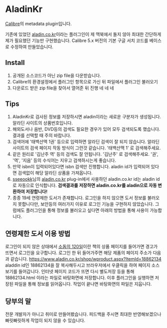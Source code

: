 
# AladinKr
[Calibre](https://calibre-ebook.com)의 metadata plugin입니다.

기존에 있었던 [aladin.co.kr](https://github.com/sseeookk/Calibre-Aladin.co.kr-Metadata-Source-Plugin)이라는 플러그인이 제 맥북에서 돌지 않아 최대한 간단하게 제가 필요했던 기능만 구현했습니다. Calibre 5.x 버전의 기본 구글 서치 코드를 베이스로 수정하여 만들었습니다.

## Install
1. 공개된 소스코드가 아닌 zip file을 다운받습니다.
2. Calibre의 환경설정에서 플러그인 항목으로 가신 뒤 파일에서 플러그인 불러오기
3. 다운로드 받은 zip file을 찾아서 열어준 뒤 진행 네 네 네

## Tips
1. AladinKr로 검사된 정보를 저장하시면 aladin이라는 새로운 구분자가 생성됩니다. 알라딘 사이트의 상품번호입니다.
2. 해외도서나 음반, DVD등의 검색도 필요한 경우가 있어 모두 검색되도록 했습니다. 결과를 선택할 때 주의 바랍니다.
3. 검색어에 '태백산맥 1권' 등으로 입력하면 알라딘 검색이 잘 되지 않습니다. 알라딘 사이트의 검색 페이지 작동 방식이 그런것 같습니다. '태백산맥 1' 로 검색해주세요.
4. 같은 원리로 '김난주 역' 등의 검색도 잘 안됩니다. '김난주' 로 검색해주세요. '권', '역', '지음' 등의 수식어는 지우고 검색하시는게 좋습니다.
5. 만약 isbn이 입력되어있다면 isbn 검색만 진행합니다. aladin id가 입력되어 있다면 검색없이 해당 알라딘 상품을 가져옵니다.
6. [sseeookk](https://github.com/sseeookk/Calibre-Aladin.co.kr-Metadata-Source-Plugin/commits?author=sseeookk)님의 [aladin.co.kr](https://github.com/sseeookk/Calibre-Aladin.co.kr-Metadata-Source-Plugin) plug-in에서 사용하던 aladin.co.kr id는 aladin id로 자동으로 인식합니다. **검색결과를 저장하면 aladin.co.kr를 aladin으로 자동 변환하여 저장합니다!**
7. 종종 19세 연령제한 도서가 존재합니다. 로그인을 하지 않으면 도서 정보를 불러오지 못합니다만, 보안등의 여러가지 이유로 로그인 기능을 구현하지 않았습니다. 그럼에도 플러그인을 통해 정보를 불러오고 싶다면 아래의 방법을 통해 사용이 가능합니다.


## 연령제한 도서 이용 방법
로그인이 되지 않은 상태에서 [소돔의 120일](https://www.aladin.co.kr/shop/wproduct.aspx?ItemId=18862134)이란 책의 상품 페이지를 들어가면 경고가 뜨면서 로그인을 요구합니다. 로그인 한 뒤 들어가주면 해당 제품의 페이지 주소가 다음과 같습니다.
https://www.aladin.co.kr/shop/wproduct.aspx?ItemId=18862134
aladdin id인 18862134을 잘 복사해두시고 브라우저에서 우클릭을 하여 페이지 소스 보기를 들어갑니다. 인터넷 페이지 코드가 뜨면 다시 별도저장 등을 통해 18862134.html 이라는 파일로 바탕화면에 저장합니다. 이후 플러그인을 실행하면 저장된 파일을 통해 정보를 읽어옵니다. 작업이 끝나면 바탕화면의 파일은 지웁니다.

## 당부의 말
전문 개발자가 아니고 취미로 만들어봤습니다. 피드백을 주시면 최대한 반영해보겠으나 빠릿빠릿하게 작업이 되지 않을 수 있습니다.

